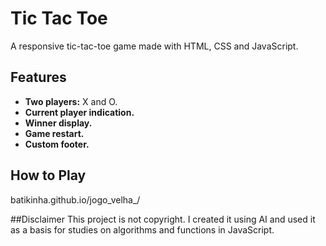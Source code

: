 # Tic Tac Toe

A responsive tic-tac-toe game made with HTML, CSS and JavaScript.

## Features

- **Two players:** X and O.
- **Current player indication.**
- **Winner display.**
- **Game restart.**
- **Custom footer.**

## How to Play
batikinha.github.io/jogo_velha_/

##Disclaimer
This project is not copyright. I created it using AI and used it as a basis for studies on algorithms and functions in JavaScript.

